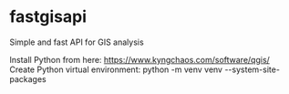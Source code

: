 # fastgisapi
Simple and fast API for GIS analysis

Install Python from here: https://www.kyngchaos.com/software/qgis/
Create Python virtual environment: python -m venv venv --system-site-packages
